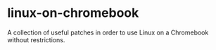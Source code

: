 # linux-on-chromebook
A collection of useful patches in order to use Linux on a Chromebook without restrictions.
